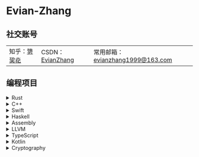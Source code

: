 # Evian-Zhang

## 社交账号

<table>
	<tbody>
		<tr>
			<td>知乎：<a href="https://www.zhihu.com/people/Evian_Zhang">勥巭炛</a></td>
			<td>CSDN：<a href="https://blog.csdn.net/EvianZhang">EvianZhang</a></td>
			<td>常用邮箱：<a href="mailto:evianzhang1999@163.com">evianzhang1999@163.com</a></td>
		</tr>
	</tbody>
</table>

## 编程项目

<details>
<summary>Rust</summary>

* [evian-blog](https://github.com/Evian-Zhang/evian-blog)
* [Wispha](https://github.com/Evian-Zhang/Wispha)
</details>

<details>
<summary>C++</summary>

* [zinlidac](https://github.com/Evian-Zhang/zinlidac)
</details>

<details>
<summary>Swift</summary>

* [evian-blog](https://github.com/Evian-Zhang/evian-blog)
* [AppDisplayer](https://github.com/Evian-Zhang/AppDisplayer)
* [ScreenTimeController](https://github.com/Evian-Zhang/ScreenTimeController)
</details>

<details>
<summary>Haskell</summary>

* [iCompiler](https://github.com/Evian-Zhang/iCompiler)
</details>

<details>
<summary>Assembly</summary>

* [Assembly-on-macOS](https://github.com/Evian-Zhang/Assembly-on-macOS)
</details>

<details>
<summary>LLVM</summary>

* [llvm-ir-tutorial](https://github.com/Evian-Zhang/llvm-ir-tutorial)
</details>

<details>
<summary>TypeScript</summary>

* [evian-blog](https://github.com/Evian-Zhang/evian-blog)
</details>

<details>
<summary>Kotlin</summary>

* [evian-blog](https://github.com/Evian-Zhang/evian-blog)
</details>

<details>
<summary>Cryptography</summary>

* [Introduction-to-modern-cryptography](https://github.com/Evian-Zhang/Introduction-to-modern-cryptography)
</details>